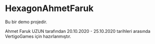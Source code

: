 # HexagonAhmetFaruk

Bu bir demo projedir.


Ahmet Faruk UZUN tarafından 20.10.2020 - 25.10.2020 tarihleri arasında VertigoGames için hazırlanmıştır.
